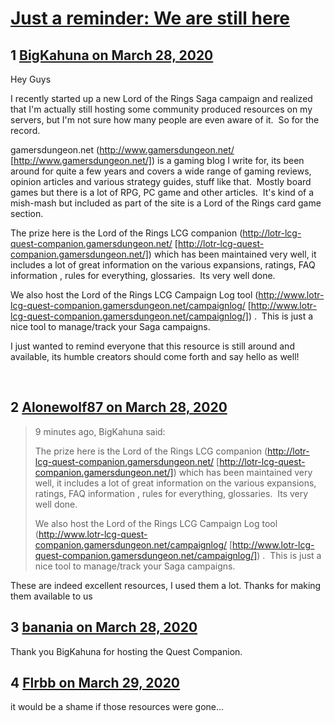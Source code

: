 # [Just a reminder: We are still here](https://community.fantasyflightgames.com/topic/307264-just-a-reminder-we-are-still-here/)

## 1 [BigKahuna on March 28, 2020](https://community.fantasyflightgames.com/topic/307264-just-a-reminder-we-are-still-here/?do=findComment&comment=3920890)

Hey Guys

I recently started up a new Lord of the Rings Saga campaign and realized that I'm actually still hosting some community produced resources on my servers, but I'm not sure how many people are even aware of it.  So for the record.

gamersdungeon.net (http://www.gamersdungeon.net/ [http://www.gamersdungeon.net/]) is a gaming blog I write for, its been around for quite a few years and covers a wide range of gaming reviews, opinion articles and various strategy guides, stuff like that.  Mostly board games but there is a lot of RPG, PC game and other articles.  It's kind of a mish-mash but included as part of the site is a Lord of the Rings card game section.

The prize here is the Lord of the Rings LCG companion (http://lotr-lcg-quest-companion.gamersdungeon.net/ [http://lotr-lcg-quest-companion.gamersdungeon.net/]) which has been maintained very well, it includes a lot of great information on the various expansions, ratings, FAQ information , rules for everything, glossaries.  Its very well done.

We also host the Lord of the Rings LCG Campaign Log tool (http://www.lotr-lcg-quest-companion.gamersdungeon.net/campaignlog/ [http://www.lotr-lcg-quest-companion.gamersdungeon.net/campaignlog/]) .  This is just a nice tool to manage/track your Saga campaigns.

I just wanted to remind everyone that this resource is still around and available, its humble creators should come forth and say hello as well!

 

## 2 [Alonewolf87 on March 28, 2020](https://community.fantasyflightgames.com/topic/307264-just-a-reminder-we-are-still-here/?do=findComment&comment=3920897)

> 9 minutes ago, BigKahuna said:
> 
> The prize here is the Lord of the Rings LCG companion (http://lotr-lcg-quest-companion.gamersdungeon.net/ [http://lotr-lcg-quest-companion.gamersdungeon.net/]) which has been maintained very well, it includes a lot of great information on the various expansions, ratings, FAQ information , rules for everything, glossaries.  Its very well done.
> 
> We also host the Lord of the Rings LCG Campaign Log tool (http://www.lotr-lcg-quest-companion.gamersdungeon.net/campaignlog/ [http://www.lotr-lcg-quest-companion.gamersdungeon.net/campaignlog/]) .  This is just a nice tool to manage/track your Saga campaigns.

These are indeed excellent resources, I used them a lot. Thanks for making them available to us

## 3 [banania on March 28, 2020](https://community.fantasyflightgames.com/topic/307264-just-a-reminder-we-are-still-here/?do=findComment&comment=3920902)

Thank you BigKahuna for hosting the Quest Companion.

## 4 [Flrbb on March 29, 2020](https://community.fantasyflightgames.com/topic/307264-just-a-reminder-we-are-still-here/?do=findComment&comment=3921203)

it would be a shame if those resources were gone...

